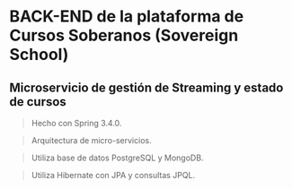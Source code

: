 # BACK-END de la plataforma de Cursos Soberanos (Sovereign School)

## Microservicio de gestión de Streaming y estado de cursos

> Hecho con Spring 3.4.0.

> Arquitectura de micro-servicios.

> Utiliza base de datos PostgreSQL y MongoDB.

> Utiliza Hibernate con JPA y consultas JPQL.
